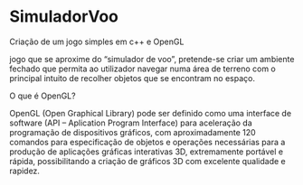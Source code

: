# SimuladorVoo
Criação de um jogo simples em c++ e OpenGL

jogo que se aproxime do “simulador de voo”, pretende-se criar um ambiente fechado que
permita ao utilizador navegar numa área de terreno com o principal intuito de recolher
objetos que se encontram no espaço.

O que é OpenGL?

OpenGL (Open Graphical Library) pode ser definido como uma interface de software (API –
Aplication Program Interface) para aceleração da programação de dispositivos gráficos, com
aproximadamente 120 comandos para especificação de objetos e operações necessárias para
a produção de aplicações gráficas interativas 3D, extremamente portável e rápida,
possibilitando a criação de gráficos 3D com excelente qualidade e rapidez.
